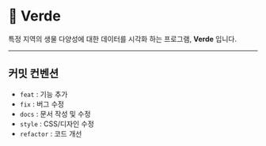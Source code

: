 # 🌱 Verde
특정 지역의 생물 다양성에 대한 데이터를 시각화 하는 프로그램, **Verde** 입니다.

---

## 커밋 컨벤션 

- `feat` : 기능 추가  
- `fix` : 버그 수정  
- `docs` : 문서 작성 및 수정
- `style` : CSS/디자인 수정
- `refactor` : 코드 개선
